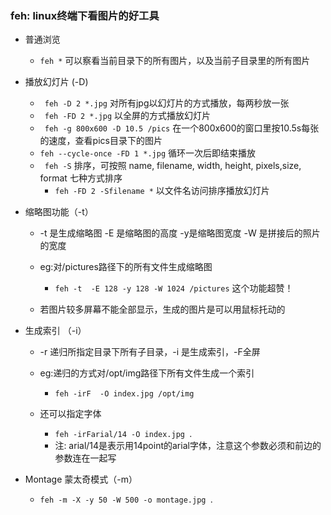 ### feh: linux终端下看图片的好工具
- 普通浏览
	+ ` feh * ` 可以察看当前目录下的所有图片，以及当前子目录里的所有图片

- 播放幻灯片 (-D)
	+ ` feh -D 2 *.jpg`  对所有jpg以幻灯片的方式播放，每两秒放一张
	+ ` feh -FD 2 *.jpg` 以全屏的方式播放幻灯片
	+ ` feh -g 800x600 -D 10.5 /pics` 在一个800x600的窗口里按10.5s每张的速度，查看pics目录下的图片
	+ ` feh --cycle-once -FD 1 *.jpg ` 循环一次后即结束播放
	+ ` feh -S` 排序，可按照 name, filename, width, height, pixels,size, format 七种方式排序
		- ` feh -FD 2 -Sfilename * ` 以文件名访问排序播放幻灯片

- 缩略图功能（-t）
	+ -t 是生成缩略图 -E 是缩略图的高度 -y是缩略图宽度 -W 是拼接后的照片的宽度

	+ eg:对/pictures路径下的所有文件生成缩略图
		-	 `feh -t  -E 128 -y 128 -W 1024 /pictures`  这个功能超赞！
 
	+ 若图片较多屏幕不能全部显示，生成的图片是可以用鼠标托动的

- 生成索引 （-i）
	+ -r 递归所指定目录下所有子目录，-i 是生成索引，-F全屏
	+ eg:递归的方式对/opt/img路径下所有文件生成一个索引
		- `feh -irF  -O index.jpg /opt/img`

	+ 还可以指定字体
		- `feh -irFarial/14 -O index.jpg `.
		- 注: arial/14是表示用14point的arial字体，注意这个参数必须和前边的参数连在一起写

- Montage 蒙太奇模式（-m）
	+ `feh -m -X -y 50 -W 500 -o montage.jpg `.
